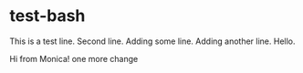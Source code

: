 # test-bash

This is a test line.
Second line.
Adding some line.
Adding another line.
Hello.

Hi from Monica!
one more change
